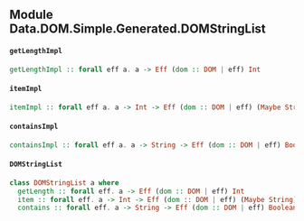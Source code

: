## Module Data.DOM.Simple.Generated.DOMStringList

#### `getLengthImpl`

``` purescript
getLengthImpl :: forall eff a. a -> Eff (dom :: DOM | eff) Int
```

#### `itemImpl`

``` purescript
itemImpl :: forall eff a. a -> Int -> Eff (dom :: DOM | eff) (Maybe String)
```

#### `containsImpl`

``` purescript
containsImpl :: forall eff a. a -> String -> Eff (dom :: DOM | eff) Boolean
```

#### `DOMStringList`

``` purescript
class DOMStringList a where
  getLength :: forall eff. a -> Eff (dom :: DOM | eff) Int
  item :: forall eff. a -> Int -> Eff (dom :: DOM | eff) (Maybe String)
  contains :: forall eff. a -> String -> Eff (dom :: DOM | eff) Boolean
```


